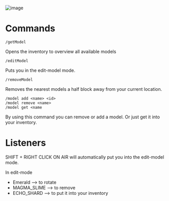 ![image](https://github.com/raphael-goetz/better-models/assets/52959657/086ec0b8-4f1a-4bce-9536-18f3118d3db3)

# Commands

```
/getModel
```
Opens the inventory to overview all available models

```
/editModel
```
Puts you in the edit-model mode.

```
/removeModel
```
Removes the nearest models a half block away from your current location.

```
/model add <name> <id>
/model remove <name>
/model get <name
```
By using this command you can remove or add a model. Or just get it into your inventory.

# Listeners
SHIFT + RIGHT CLICK ON AIR will automatically put you into the edit-model mode.

In edit-mode 
 - Emerald --> to rotate
 - MAGMA_SLIME --> to remove
 - ECHO_SHARD --> to put it into your inventory